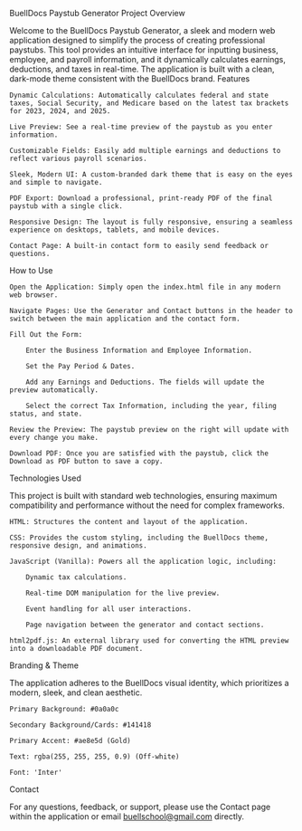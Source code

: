 BuellDocs Paystub Generator
Project Overview

Welcome to the BuellDocs Paystub Generator, a sleek and modern web application designed to simplify the process of creating professional paystubs. This tool provides an intuitive interface for inputting business, employee, and payroll information, and it dynamically calculates earnings, deductions, and taxes in real-time. The application is built with a clean, dark-mode theme consistent with the BuellDocs brand.
Features

    Dynamic Calculations: Automatically calculates federal and state taxes, Social Security, and Medicare based on the latest tax brackets for 2023, 2024, and 2025.

    Live Preview: See a real-time preview of the paystub as you enter information.

    Customizable Fields: Easily add multiple earnings and deductions to reflect various payroll scenarios.

    Sleek, Modern UI: A custom-branded dark theme that is easy on the eyes and simple to navigate.

    PDF Export: Download a professional, print-ready PDF of the final paystub with a single click.

    Responsive Design: The layout is fully responsive, ensuring a seamless experience on desktops, tablets, and mobile devices.

    Contact Page: A built-in contact form to easily send feedback or questions.

How to Use

    Open the Application: Simply open the index.html file in any modern web browser.

    Navigate Pages: Use the Generator and Contact buttons in the header to switch between the main application and the contact form.

    Fill Out the Form:

        Enter the Business Information and Employee Information.

        Set the Pay Period & Dates.

        Add any Earnings and Deductions. The fields will update the preview automatically.

        Select the correct Tax Information, including the year, filing status, and state.

    Review the Preview: The paystub preview on the right will update with every change you make.

    Download PDF: Once you are satisfied with the paystub, click the Download as PDF button to save a copy.

Technologies Used

This project is built with standard web technologies, ensuring maximum compatibility and performance without the need for complex frameworks.

    HTML: Structures the content and layout of the application.

    CSS: Provides the custom styling, including the BuellDocs theme, responsive design, and animations.

    JavaScript (Vanilla): Powers all the application logic, including:

        Dynamic tax calculations.

        Real-time DOM manipulation for the live preview.

        Event handling for all user interactions.

        Page navigation between the generator and contact sections.

    html2pdf.js: An external library used for converting the HTML preview into a downloadable PDF document.

Branding & Theme

The application adheres to the BuellDocs visual identity, which prioritizes a modern, sleek, and clean aesthetic.

    Primary Background: #0a0a0c

    Secondary Background/Cards: #141418

    Primary Accent: #ae8e5d (Gold)

    Text: rgba(255, 255, 255, 0.9) (Off-white)

    Font: 'Inter'

Contact

For any questions, feedback, or support, please use the Contact page within the application or email buellschool@gmail.com directly.
